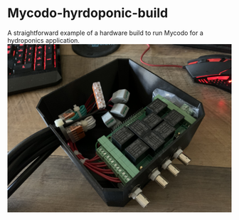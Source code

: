 # Mycodo-hyrdoponic-build
A straightforward example of a hardware build to run Mycodo for a hydroponics application.
![1](image/IMG_5570.jpg)

